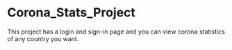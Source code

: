 # Corona_Stats_Project

This project has a login and sign-in page and you can view corona statistics of any country you want.
